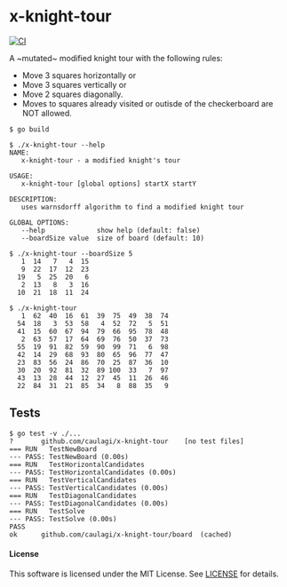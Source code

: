 # x-knight-tour

[![CI](https://github.com/caulagi/x-knight-tour/actions/workflows/ci.yaml/badge.svg)](https://github.com/caulagi/x-knight-tour/actions/workflows/ci.yaml)

A ~mutated~ modified knight tour with the following rules:

* Move 3 squares horizontally or
* Move 3 squares vertically or
* Move 2 squares diagonally.
* Moves to squares already visited or outisde of the checkerboard are NOT allowed.

```shell
$ go build

$ ./x-knight-tour --help
NAME:
   x-knight-tour - a modified knight's tour

USAGE:
   x-knight-tour [global options] startX startY

DESCRIPTION:
   uses warnsdorff algorithm to find a modified knight tour

GLOBAL OPTIONS:
   --help             show help (default: false)
   --boardSize value  size of board (default: 10)

$ ./x-knight-tour --boardSize 5
   1  14   7   4  15
   9  22  17  12  23
  19   5  25  20   6
   2  13   8   3  16
  10  21  18  11  24

$ ./x-knight-tour
   1  62  40  16  61  39  75  49  38  74
  54  18   3  53  58   4  52  72   5  51
  41  15  60  67  94  79  66  95  78  48
   2  63  57  17  64  69  76  50  37  73
  55  19  91  82  59  90  99  71   6  98
  42  14  29  68  93  80  65  96  77  47
  23  83  56  24  86  70  25  87  36  10
  30  20  92  81  32  89 100  33   7  97
  43  13  28  44  12  27  45  11  26  46
  22  84  31  21  85  34   8  88  35   9
```

## Tests

```
$ go test -v ./...
?   	github.com/caulagi/x-knight-tour	[no test files]
=== RUN   TestNewBoard
--- PASS: TestNewBoard (0.00s)
=== RUN   TestHorizontalCandidates
--- PASS: TestHorizontalCandidates (0.00s)
=== RUN   TestVerticalCandidates
--- PASS: TestVerticalCandidates (0.00s)
=== RUN   TestDiagonalCandidates
--- PASS: TestDiagonalCandidates (0.00s)
=== RUN   TestSolve
--- PASS: TestSolve (0.00s)
PASS
ok  	github.com/caulagi/x-knight-tour/board	(cached)
```

#### License

This software is licensed under the MIT License. See [LICENSE](LICENSE) for details.

